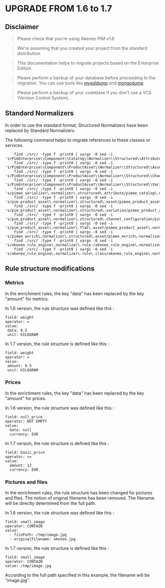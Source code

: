 # UPGRADE FROM 1.6 to 1.7

## Disclaimer

> Please check that you're using Akeneo PIM v1.6

> We're assuming that you created your project from the standard distribution

> This documentation helps to migrate projects based on the Enterprise Edition

> Please perform a backup of your database before proceeding to the migration. You can use tools like [mysqldump](http://dev.mysql.com/doc/refman/5.1/en/mysqldump.html) and [mongodump](http://docs.mongodb.org/manual/reference/program/mongodump/).

> Please perform a backup of your codebase if you don't use a VCS (Version Control System).


## Standard Normalizers

In order to use the standard format, Structured Normalizers have been replaced by Standard Normalizers. 

The following command helps to migrate references to these classes or services.
```
    find ./src/ -type f -print0 | xargs -0 sed -i 's/PimEnterprise\\Component\\Catalog\\Normalizer\\Structured\\AttributeNormalizer/PimEnterprise\\Component\\Catalog\\Normalizer\\Standard\\AttributeNormalizer/g'
    find ./src/ -type f -print0 | xargs -0 sed -i 's/PimEnterprise\\Component\\ProductAsset\\Normalizer\\Structured\\AssetNormalizer/PimEnterprise\\Component\\ProductAsset\\Normalizer\\Standard\\AssetNormalizer/g'
    find ./src/ -type f -print0 | xargs -0 sed -i 's/PimEnterprise\\Component\\ProductAsset\\Normalizer\\Structured\\ChannelConfigurationNormalizer/PimEnterprise\\Component\\ProductAsset\\Normalizer\\Standard\\ChannelConfigurationNormalizer/g'
    find ./src/ -type f -print0 | xargs -0 sed -i 's/PimEnterprise\\Component\\ProductAsset\\Normalizer\\Structured\\VariationNormalizer/PimEnterprise\\Component\\ProductAsset\\Normalizer\\Standard\\VariationNormalizer/g'
    find ./src/ -type f -print0 | xargs -0 sed -i 's/pimee_serializer\.normalizer\.structured\.attribute/pimee_catalog\.normalizer\.standard\.attribute/g'
    find ./src/ -type f -print0 | xargs -0 sed -i 's/pim_product_asset\.normalizer\.structured\.asset/pimee_product_asset\.normalizer\.standard\.asset/g'
    find ./src/ -type f -print0 | xargs -0 sed -i 's/pim_product_asset\.normalizer\.structured\.variation/pimee_product_asset\.normalizer\.standard\.variation/g'
    find ./src/ -type f -print0 | xargs -0 sed -i 's/pim_product_asset\.normalizer\.structured\.channel_configuration/pimee_product_asset\.normalizer\.standard\.channel_configuration/g'
    find ./src/ -type f -print0 | xargs -0 sed -i 's/pim_product_asset\.normalizer\.flat\.asset/pimee_product_asset\.normalizer\.flat\.asset/g'
    find ./src/ -type f -print0 | xargs -0 sed -i 's/pimee_enrich\.normalizer\.structured\.asset/pimee_enrich\.normalizer\.standard\.asset/g'
    find ./src/ -type f -print0 | xargs -0 sed -i 's/akeneo_rule_engine\.normalizer\.rule:/akeneo_rule_engine\.normalizer\.standard\.rule:/g'
    find ./src/ -type f -print0 | xargs -0 sed -i 's/akeneo_rule_engine\.normalizer\.rule\.class/akeneo_rule_engine\.normalizer\.standard\.rule\.class/g'
```

## Rule structure modifications

### Metrics 

In the enrichment rules, the key "data" has been replaced by the key "amount" for metrics.

In 1.6 version, the rule structure was defined like this :

```
field: weight
operator: =
value:
 data: 0.5
 unit: KILOGRAM
```

In 1.7 version, the rule structure is defined like this :

```
field: weight
operator: =
value:
 amount: 0.5
 unit: KILOGRAM
```

### Prices 

In the enrichment rules, the key "data" has been replaced by the key "amount" for prices.

In 1.6 version, the rule structure was defined like this :

```
field: null_price
operator: NOT EMPTY
value:
  data: null
  currency: EUR
```

In 1.7 version, the rule structure is defined like this :

```
field: basic_price
operator: <=
value:
  amount: 12
  currency: EUR
```

### Pictures and files

In the enrichment rules, the rule structure has been changed for pictures and files.
The notion of original filename has been removed. The filename will be directly determined from the full path.

In 1.6 version, the rule structure was defined like this :

```
field: small_image
operator: CONTAIN
value:
  - filePath: /tmp/image.jpg
  - originalFilename: akeneo.jpg 
```

In 1.7 version, the rule structure is defined like this :

```
field: small_image
operator: CONTAIN
value: /tmp/image.jpg
```

According to the full path specified in this example, the filename will be "image.jpg".
